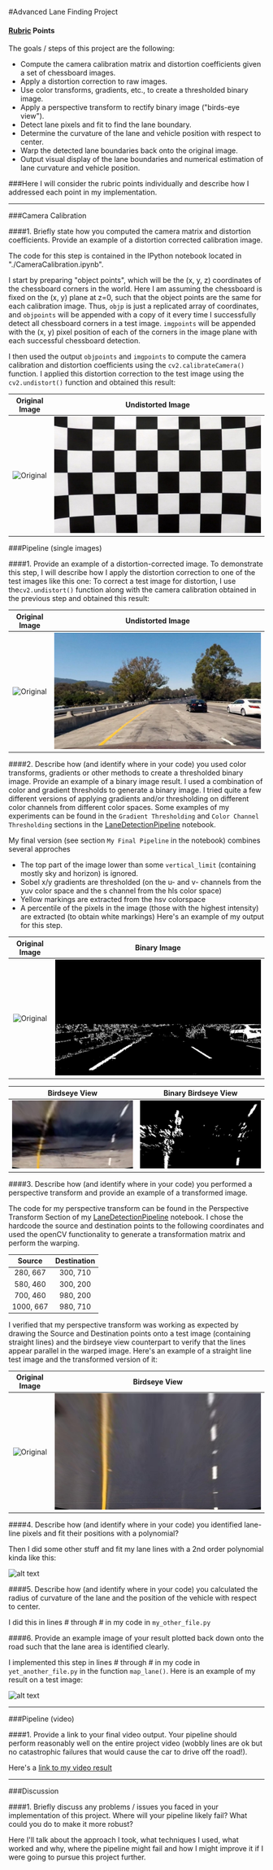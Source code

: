 #Advanced Lane Finding Project
#### [Rubric](https://review.udacity.com/#!/rubrics/571/view) Points
The goals / steps of this project are the following:

* Compute the camera calibration matrix and distortion coefficients given a set of chessboard images.
* Apply a distortion correction to raw images.
* Use color transforms, gradients, etc., to create a thresholded binary image.
* Apply a perspective transform to rectify binary image ("birds-eye view").
* Detect lane pixels and fit to find the lane boundary.
* Determine the curvature of the lane and vehicle position with respect to center.
* Warp the detected lane boundaries back onto the original image.
* Output visual display of the lane boundaries and numerical estimation of lane curvature and vehicle position.

[//]: # (Image References)

[image1]: ./examples/undistort_output.png "Undistorted"
[image2]: ./test_images/test1.jpg "Road Transformed"
[image3]: ./examples/binary_combo_example.jpg "Binary Example"
[image4]: ./examples/warped_straight_lines.jpg "Warp Example"
[image5]: ./examples/color_fit_lines.jpg "Fit Visual"
[image6]: ./examples/example_output.jpg "Output"
[video1]: ./project_video.mp4 "Video"

###Here I will consider the rubric points individually and describe how I addressed each point in my implementation.  

---

###Camera Calibration

####1. Briefly state how you computed the camera matrix and distortion coefficients. Provide an example of a distortion corrected calibration image.

The code for this step is contained in the IPython notebook located in "./CameraCalibration.ipynb". 

I start by preparing "object points", which will be the (x, y, z) coordinates of the chessboard corners in the world. Here I am assuming the chessboard is fixed on the (x, y) plane at z=0, such that the object points are the same for each calibration image.  Thus, `objp` is just a replicated array of coordinates, and `objpoints` will be appended with a copy of it every time I successfully detect all chessboard corners in a test image.  `imgpoints` will be appended with the (x, y) pixel position of each of the corners in the image plane with each successful chessboard detection.  

I then used the output `objpoints` and `imgpoints` to compute the camera calibration and distortion coefficients using the `cv2.calibrateCamera()` function.  I applied this distortion correction to the test image using the `cv2.undistort()` function and obtained this result: 

Original Image                 |  Undistorted Image
:----------------------------:|:------------------------------:
![Original](camera_cal/calibration1.jpg)| ![Undistorted](output_images/calibration1_undistorted.jpg)

###Pipeline (single images)

####1. Provide an example of a distortion-corrected image.
To demonstrate this step, I will describe how I apply the distortion correction to one of the test images like this one:
To correct a test image for distortion, I use the`cv2.undistort()` function along with the camera calibration obtained in the previous step and obtained this result:

Original Image                 |  Undistorted Image
:----------------------------:|:------------------------------:
![Original](test_images/test1.jpg)| ![Undistorted](output_images/test1_undistorted.jpg)

####2. Describe how (and identify where in your code) you used color transforms, gradients or other methods to create a thresholded binary image.  Provide an example of a binary image result.
I used a combination of color and gradient thresholds to generate a binary image. I tried quite a few different versions of applying gradients and/or thresholding on different color channels from different color spaces. Some examples of my experiments can be found in the `Gradient Thresholding` and `Color Channel Thresholding` sections in the [LaneDetectionPipeline](LaneDetectionPipeline.ipynb) notebook. 

My final version (see section `My Final Pipeline` in the notebook) combines several approches
- The top part of the image lower than some `vertical_limit` (containing mostly sky and horizon) is ignored.
- Sobel x/y gradients are thresholded (on the u- and v- channels from the yuv color space and the s channel from the hls color space)
- Yellow markings are extracted from the hsv colorspace
- A percentile of the pixels in the image (those with the highest intensity) are extracted (to obtain white markings)
Here's an example of my output for this step. 

Original Image                 |  Binary Image
:----------------------------:|:------------------------------:
![Original](test_images/test5.jpg)| ![Binary](output_images/test5_thresholded.jpg)

Birdseye View                 |  Binary Birdseye View
:----------------------------:|:------------------------------:
![BirdseyeOriginal](output_images/test5_birdseye.jpg)| ![BirdseyeBinary](output_images/test5_thresholded_bridseye.jpg)

####3. Describe how (and identify where in your code) you performed a perspective transform and provide an example of a transformed image.

The code for my perspective transform can be found in the Perspective Transform Section of my [LaneDetectionPipeline](LaneDetectionPipeline.ipynb) notebook.  I chose the hardcode the source and destination points to the following coordinates and used the openCV functionality to generate a transformation matrix and perform the warping.

| Source        | Destination   | 
|:-------------:|:-------------:| 
| 280, 667      | 300, 710        | 
| 580, 460      | 300, 200      |
| 700, 460     | 980, 200      |
| 1000, 667      | 980, 710      |

I verified that my perspective transform was working as expected by drawing the Source and Destination points onto a test image (containing straight lines) and the birdseye view counterpart to verify that the lines appear parallel in the warped image. Here's an example of a straight line test image and the transformed version of it:

Original Image                 |  Birdseye View
:----------------------------:|:------------------------------:
![Original](test_images/straight_lines1.jpg)| ![BirdseyeView](output_images/straight_lines1_bridseye.jpg)

####4. Describe how (and identify where in your code) you identified lane-line pixels and fit their positions with a polynomial?

Then I did some other stuff and fit my lane lines with a 2nd order polynomial kinda like this:

![alt text][image5]

####5. Describe how (and identify where in your code) you calculated the radius of curvature of the lane and the position of the vehicle with respect to center.

I did this in lines # through # in my code in `my_other_file.py`

####6. Provide an example image of your result plotted back down onto the road such that the lane area is identified clearly.

I implemented this step in lines # through # in my code in `yet_another_file.py` in the function `map_lane()`.  Here is an example of my result on a test image:

![alt text][image6]

---

###Pipeline (video)

####1. Provide a link to your final video output.  Your pipeline should perform reasonably well on the entire project video (wobbly lines are ok but no catastrophic failures that would cause the car to drive off the road!).

Here's a [link to my video result](./project_video.mp4)

---

###Discussion

####1. Briefly discuss any problems / issues you faced in your implementation of this project.  Where will your pipeline likely fail?  What could you do to make it more robust?

Here I'll talk about the approach I took, what techniques I used, what worked and why, where the pipeline might fail and how I might improve it if I were going to pursue this project further.  

